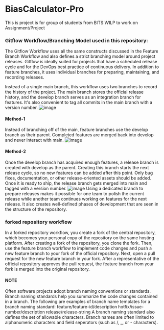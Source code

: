 # BiasCalculator-Pro
This is project is for group of students from BITS WILP to work on Assignment/Project

### Gitflow Workflow/Branching Model used in this repository:
The Gitflow Workflow uses all the same constructs discussed in the Feature Branch Workflow and also defines a strict branching model around project releases. Gitflow is ideally suited for projects that have a scheduled release cycle and for the DevOps best practice of continuous delivery. In addition to feature branches, it uses individual branches for preparing, maintaining, and recording releases.

Instead of a single main branch, this workflow uses two branches to record the history of the project. The main branch stores the official release history, and the develop branch serves as an integration branch for features. It's also convenient to tag all commits in the main branch with a version number.
![image](https://user-images.githubusercontent.com/43057160/167242794-cd452edf-0887-43b6-81d3-ff35e8975c2d.png)

#### Method-1
Instead of branching off of the main, feature branches use the develop branch as their parent. Completed features are merged back into develop and never interact with main.
![image](https://user-images.githubusercontent.com/43057160/167242533-01a35e1b-132c-4198-98b6-a44a9030df3e.png)

#### Method-2
Once the develop branch has acquired enough features, a release branch is created with develop as the parent. Creating this branch starts the next release cycle, so no new features can be added after this point. Only bug fixes, documentation, or other release-oriented assets should be added. Once it is ready to ship, the release branch gets merged into main and tagged with a version number.
![image](https://user-images.githubusercontent.com/43057160/167242575-1149cc5b-890b-4083-81f0-492bce86a5b2.png)
Using a dedicated branch to prepare releases makes it possible for one team to polish the current release while another team continues working on features for the next release. It also creates well-defined phases of development that are seen in the structure of the repository.

### forked repository workflow
In a forked repository workflow, you create a fork of the central repository, which becomes your personal copy of the repository on the same hosting platform. After creating a fork of the repository, you clone the fork. Then, use the feature branch workflow to implement code changes and push a new feature branch to your fork of the official repository.
Next, open a pull request for the new feature branch in your fork. After a representative of the official repository approves the pull request, the feature branch from your fork is merged into the original repository.

#### NOTE
Often software projects adopt branch naming conventions or standards. Branch naming standards help you summarize the code changes contained in a branch.
The following are examples of branch name templates for a branch naming standard:
feature/feature-id/description
hotfix/issue-number/description
release/release-string
A branch naming standard also defines the set of allowable characters. Branch names are often limited to alphanumeric characters and field seperators (such as /, _, or - characters).
